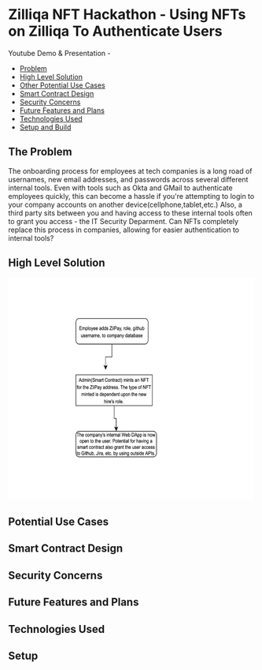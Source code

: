 # Zilliqa NFT Hackathon - Using NFTs on Zilliqa To Authenticate Users 
Youtube Demo & Presentation - 
- [Problem](#problem) 
- [High Level Solution](#solution)
- [Other Potential Use Cases](#usecases)
- [Smart Contract Design](#contract) 
- [Security Concerns](#security)
- [Future Features and Plans](#future)
- [Technologies Used](#tech)
- [Setup and Build](#setup)

## The Problem <a name="problem"></a>
The onboarding process for employees at tech companies is a long road of usernames, new email addresses, and passwords across several different internal tools. Even with tools such as Okta and GMail to authenticate employees quickly, this can become a hassle if you're attempting to login to your company accounts on another device(cellphone,tablet,etc.) Also, a third party sits between you and having access to these internal tools often to grant you access - the IT Security Deparment. Can NFTs completely replace this process in companies, allowing for easier authentication to internal tools? 

## High Level Solution <a name="solution"></a>
<img src="https://github.com/yao-suke/zilliqa-nftauthentication/blob/main/Screen%20Shot%202021-10-18%20at%2012.30.13%20AM.png" width="500" height="450"/>

## Potential Use Cases <a name="usecases"></a>


## Smart Contract Design <a name="contract"></a>


## Security Concerns  <a name="security"></a>


## Future Features and Plans <a name="future"></a>


## Technologies Used <a name="tech"></a>   


## Setup <a name="setup"></a>


